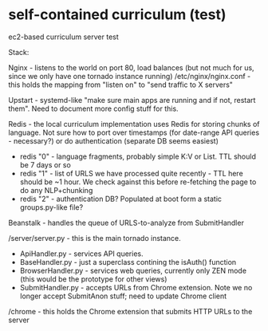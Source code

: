 self-contained curriculum (test)
===============

ec2-based curriculum server test

Stack:

Nginx - listens to the world on port 80, load balances (but not much for us, since we only have one tornado instance running)
/etc/nginx/nginx.conf - this holds the mapping from "listen on" to "send traffic to X servers"

Upstart - systemd-like "make sure main apps are running and if not, restart them". Need to document more config stuff for this.

Redis - the local curriculum implementation uses Redis for storing chunks of language. Not sure how to port over timestamps (for date-range API queries - necessary?) or do authentication (separate DB seems easiest)
* redis "0" - language fragments, probably simple K:V or List. TTL should be 7 days or so
* redis "1" - list of URLS we have processed quite recently - TTL here should be ~1 hour. We check against this before re-fetching the page to do any NLP+chunking
* redis "2" - authentication DB? Populated at boot form a static groups.py-like file?

Beanstalk - handles the queue of URLS-to-analyze from SubmitHandler

/server/server.py - this is the main tornado instance.
* ApiHandler.py - services API queries. 
* BaseHandler.py - just a superclass contining the isAuth() function
* BrowserHandler.py - services web queries, currently only ZEN mode (this would be the prototype for other views)
* SubmitHandler.py - accepts URLs from Chrome extension. Note we no longer accept SubmitAnon stuff; need to update Chrome client


/chrome - this holds the Chrome extension that submits HTTP URLs to the server
